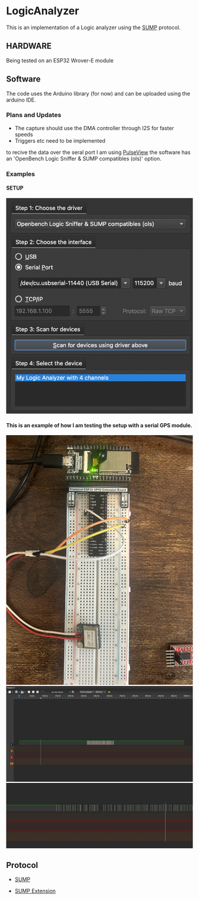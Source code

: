 # LogicAnalyzer

This is an implementation of a Logic analyzer using the [SUMP](https://www.sump.org/projects/analyzer/protocol/) protocol.


## HARDWARE
Being tested on an ESP32 Wrover-E module


## Software

The code uses the Arduino library (for now) and can be uploaded using the arduino IDE. 

### Plans and Updates
- The capture should use the DMA controller through I2S for faster speeds
- Triggers etc need to be implemented

to recive the data over the seral port I am using [PulseView](https://sigrok.org/wiki/PulseView) the software has an 'OpenBench Logic Sniffer & SUMP compatibles (ols)' option.

### Examples
#### SETUP
![Connection](Photos/Connection.png)

#### This is an example of how I am testing the setup with a serial GPS module.
![GPS_Test](Photos/GPS_test_circuit.JPG)
![GPS_Capture](Photos/GPS_Capture.png)
![GPS_Capture](Photos/GPS_Capture_Zoom.png)

## Protocol

- [SUMP](https://www.sump.org/projects/analyzer/protocol/)




- [SUMP Extension](http://dangerousprototypes.com/docs/The_Logic_Sniffer%27s_extended_SUMP_protocol#Arm_.280x01.29)
